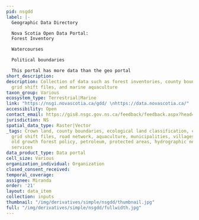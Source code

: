 ```yaml
---
pid: nsgdd
label: |-
  Geographic Data Directory

  Nova Scotia Open Data Portal:
  Forest Inventory

  Watercourses

  Political boundaries

  This portal has more data than the geo portal
short_description: 
description: Collection of data such as forest inventories, county boundaries, topography,
  grid shift files, and marine aquaculture
taxon_group: Various
ecosystem_type: Terrestrial|Marine
link: "https://nsgi.novascotia.ca/gdd/ \nhttps://data.novascotia.ca/"
accessibility: Open
contact_email: https://gis8.nsgc.gov.ns.ca/feedback/feedback.aspx?head=Geographic%20Data%20Directory&app=gdd&func=
jurisdiction: NS
spatial_data_type: Raster|Vector
_tags: Crown land, county boundaries, ecological land classification, civic addresses,
  grid shift files, road network, aquaculture, municipalities, villages, forest inventory,
  old growth forest policy, petroleum, protected areas, hydrographic network, community
  services
data_product_type: Data portal
cell_size: Various
organization_individual: Organization
closed_consent_received: 
temporal_coverage: 
assignee: Miranda
order: '21'
layout: data_item
collection: inputs
thumbnail: "/img/derivatives/simple/nsgdd/thumbnail.jpg"
full: "/img/derivatives/simple/nsgdd/fullwidth.jpg"
---
```


